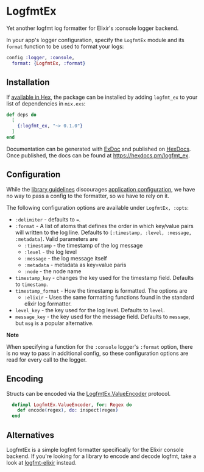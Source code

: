# LogfmtEx

Yet another logfmt log formatter for Elixir's :console logger backend.

In your app's logger configuration, specify the `LogfmtEx` module and its `format` function to be used to format your logs:

```elixir
config :logger, :console,
  format: {LogfmtEx, :format}
```

## Installation

If [available in Hex](https://hex.pm/docs/publish), the package can be installed
by adding `logfmt_ex` to your list of dependencies in `mix.exs`:

```elixir
def deps do
  [
    {:logfmt_ex, "~> 0.1.0"}
  ]
end
```

Documentation can be generated with [ExDoc](https://github.com/elixir-lang/ex_doc)
and published on [HexDocs](https://hexdocs.pm). Once published, the docs can
be found at <https://hexdocs.pm/logfmt_ex>.


## Configuration

While the [library guidelines](https://hexdocs.pm/elixir/main/library-guidelines.html) discourages [application configuration](https://hexdocs.pm/elixir/main/library-guidelines.html#avoid-application-configuration), we have no way to pass a config to the formatter, so we have to rely on it.

The following configuration options are available under `LogfmtEx, :opts`:

* `:delimiter` - defaults to `=`.
* `:format` - A list of atoms that defines the order in which key/value pairs will written to the log line. Defaults to `[:timestamp, :level, :message, :metadata]`. Valid parameters are
  * `:timestamp` - the timestamp of the log message
  * `:level` - the log level
  * `:message` - the log message itself
  * `:metadata` - metadata as key=value paris
  * `:node` - the node name
* `timestamp_key` - changes the key used for the timestamp field. Defaults to `timestamp`.
* `timestamp_format` - How the timestamp is formatted. The options are
  * `:elixir` - Uses the same formatting functions found in the standard elixir log formatter.
* `level_key` - the key used for the log level. Defaults to `level`.
* `message_key` - the key used for the message field. Defaults to `message`, but `msg` is a popular alternative.


**Note**

When specifying a function for the `:console` logger's `:format` option, there is no way to pass in additional config, so these configuration options are read for every call to the logger.

## Encoding

Structs can be encoded via the [LogfmtEx.ValueEncoder](lib/logfmt_ex/value_encoder.ex) protocol.

```elixir
  defimpl LogfmtEx.ValueEncoder, for: Regex do
    def encode(regex), do: inspect(regex)
  end
```

## Alternatives

LogfmtEx is a simple logfmt formatter specifically for the Elixir console backend.
If you're looking for a library to encode and decode logfmt, take a look at [logfmt-elixir](https://github.com/jclem/logfmt-elixir) instead.